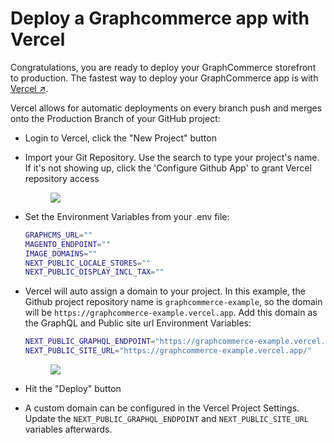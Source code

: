 # Deploy a Graphcommerce app with Vercel

Congratulations, you are ready to deploy your GraphCommerce storefront to
production. The fastest way to deploy your GraphCommerce app is with
[Vercel ↗](https://vercel.com/).

Vercel allows for automatic deployments on every branch push and merges onto the
Production Branch of your GitHub project:

- Login to Vercel, click the "New Project" button
- Import your Git Repository. Use the search to type your project's name. If
  it's not showing up, click the 'Configure Github App' to grant Vercel
  repository access

  <figure>
    <img src="https://cdn-std.droplr.net/files/acc_857465/e62La4"/>
  </figure>

- Set the Environment Variables from your .env file:

  ```bash
  GRAPHCMS_URL=""
  MAGENTO_ENDPOINT=""
  IMAGE_DOMAINS=""
  NEXT_PUBLIC_LOCALE_STORES=""
  NEXT_PUBLIC_DISPLAY_INCL_TAX=""
  ```

- Vercel will auto assign a domain to your project. In this example, the Github
  project repository name is `graphcommerce-example`, so the domain will be
  `https://graphcommerce-example.vercel.app`. Add this domain as the GraphQL and
  Public site url Environment Variables:

  ```bash
  NEXT_PUBLIC_GRAPHQL_ENDPOINT="https://graphcommerce-example.vercel.app/api/graphql"
  NEXT_PUBLIC_SITE_URL="https://graphcommerce-example.vercel.app/"
  ```

  <figure>
  <img src="https://cdn-std.droplr.net/files/acc_857465/gkuuby"/>
  </figure>

- Hit the "Deploy" button
- A custom domain can be configured in the Vercel Project Settings. Update the
  `NEXT_PUBLIC_GRAPHQL_ENDPOINT` and `NEXT_PUBLIC_SITE_URL` variables
  afterwards.
